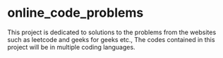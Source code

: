 # online_code_problems
This project is dedicated to solutions to the problems from the websites such as leetcode and geeks for geeks etc., The codes contained in this project will be in multiple coding languages.

